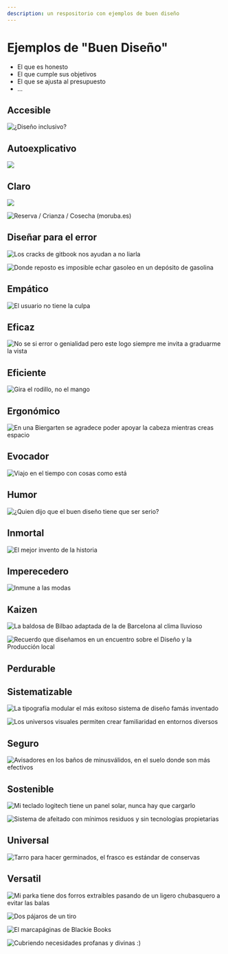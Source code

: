 ```yaml
---
description: un respositorio con ejemplos de buen diseño
---
```


# Ejemplos de "Buen Diseño"

* El que es honesto
* El que cumple sus objetivos
* El que se ajusta al presupuesto
* …

## Accesible

![&#xBF;Dise&#xF1;o inclusivo?](../.gitbook/assets/01-urinarios-accesibles%20%281%29.jpeg)

## Autoexplicativo

![](../.gitbook/assets/kafea.jpg)

## Claro

![](../.gitbook/assets/01-buzon-bolonia.jpg)



![Reserva / Crianza / Cosecha \(moruba.es\)](../.gitbook/assets/01-moruba-etiquetas.jpg)



## Diseñar para el error

![Los cracks de gitbook nos ayudan a no liarla](../.gitbook/assets/delete-gitbook.png)

![Donde reposto es imposible echar gasoleo en un dep&#xF3;sito de gasolina](../.gitbook/assets/gasoleo.jpg)

## Empático

![El usuario no tiene la culpa](../.gitbook/assets/vaya.png)

## Eficaz

![No se si error o  genialidad pero este logo siempre me invita a graduarme la vista](../.gitbook/assets/medical-logo.jpg)

## Eficiente

![Gira el rodillo, no el mango](../.gitbook/assets/rodillo-giratorio.jpg)

## Ergonómico

![En una Biergarten se agradece poder apoyar la cabeza mientras creas espacio](../.gitbook/assets/biergarten.jpg)

## Evocador

![Viajo en el tiempo con cosas como est&#xE1;](../.gitbook/assets/mostaza.jpg)

## Humor

![&#xBF;Quien dijo que el buen dise&#xF1;o tiene que ser serio?](../.gitbook/assets/dani.jpg)

## Inmortal

![El mejor invento de la historia](../.gitbook/assets/libros-diego.jpg)

## Imperecedero

![Inmune a las modas](../.gitbook/assets/cafetera.jpg)

## Kaizen

![La baldosa de Bilbao adaptada de la de Barcelona al clima lluvioso](../.gitbook/assets/baldosa-bilbao.jpg)

![Recuerdo que dise&#xF1;amos en un encuentro sobre el Dise&#xF1;o y la Producci&#xF3;n local](../.gitbook/assets/baldosa-porcelana.jpg)

## Perdurable

## Sistematizable

![La tipograf&#xED;a modular el m&#xE1;s exitoso sistema de dise&#xF1;o fam&#xE1;s inventado](../.gitbook/assets/arketipo-type.jpg)

![Los universos visuales permiten crear familiaridad en entornos diversos](../.gitbook/assets/oiz.jpg)

## Seguro

![Avisadores en los ba&#xF1;os de minusv&#xE1;lidos, en el suelo donde son m&#xE1;s efectivos](../.gitbook/assets/avisador-aseo.jpg)

## Sostenible

![Mi teclado logitech tiene un panel solar, nunca hay que cargarlo](../.gitbook/assets/01-teclado-logitech.jpeg)



![Sistema de afeitado con m&#xED;nimos residuos y sin tecnolog&#xED;as propietarias](../.gitbook/assets/01-maquinilla.jpg)

## Universal

![Tarro para hacer germinados, el frasco es est&#xE1;ndar de conservas](../.gitbook/assets/germinador.jpg)

## Versatil

![Mi parka tiene dos forros extra&#xED;bles pasando de un ligero chubasquero a evitar las balas](../.gitbook/assets/forros.jpg)

![Dos p&#xE1;jaros de un tiro](../.gitbook/assets/fuente.jpg)

![El marcap&#xE1;ginas de Blackie Books](../.gitbook/assets/pua-blackie.jpg)

![Cubriendo necesidades profanas y divinas :\)](../.gitbook/assets/iglesia-fronton.jpg)


